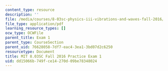 ```yaml
---
content_type: resource
description: ''
file: /media/courses/8-03sc-physics-iii-vibrations-and-waves-fall-2016/dd15066b749fce14270d09be78348024_MIT8_03SCF16_PracticeExam1.pdf
file_type: application/pdf
learning_resource_types: []
ocw_type: OCWFile
parent_title: Exam 1
parent_type: CourseSection
parent_uid: 76628058-7df7-eac4-3ea1-3bd07d2c6250
resourcetype: Document
title: MIT 8.03SC Fall 2016 Practice Exam 1
uid: dd15066b-749f-ce14-270d-09be78348024
---
```

